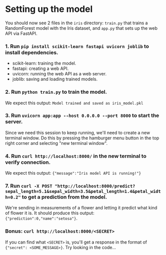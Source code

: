 # Setting up the model

You should now see 2 files in the `iris` directory: `train.py` that trains a RandomForest model with the Iris dataset, and `app.py` that sets up the web API via FastAPI.

### 1. Run `pip install scikit-learn fastapi uvicorn joblib` to install dependencies.

- scikit-learn: training the model.
- fastapi: creating a web API.
- uvicorn: running the web API as a web server.
- joblib: saving and loading trained models.

### 2. Run `python train.py` to train the model.

We expect this output: `Model trained and saved as iris_model.pkl`

### 3. Run `uvicorn app:app --host 0.0.0.0 --port 8000` to start the server.

Since we need this session to keep running, we'll need to create a new terminal window. Do this by pressing the hamburger menu button in the top right corner and selecting "new terminal window".

### 4. Run `curl http://localhost:8000/` in the new terminal to verify connection.

We expect this output: `{"message":"Iris model API is running!"}`

### 7. Run `curl -X POST "http://localhost:8000/predict?sepal_length=5.1&sepal_width=3.5&petal_length=1.4&petal_width=0.2"` to get a prediction from the model.

We're sending in measurements of a flower and letting it predict what kind of flower it is. It should produce this output: `{"prediction":0,"name":"setosa"}`.

### Bonus: `curl http://localhost:8000/<SECRET>`

If you can find what `<SECRET>` is, you'll get a response in the format of `{"secret": <SOME_MESSAGE>}`. Try looking in the code...
